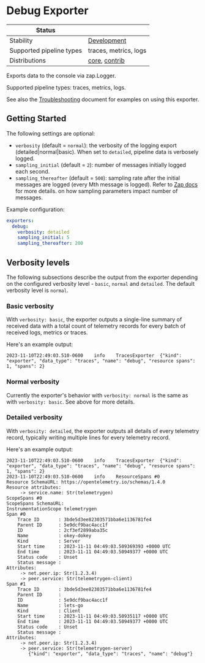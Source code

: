 # Debug Exporter

| Status                   |                       |
| ------------------------ |-----------------------|
| Stability                | [Development]         |
| Supported pipeline types | traces, metrics, logs |
| Distributions            | [core], [contrib]     |

Exports data to the console via zap.Logger.

Supported pipeline types: traces, metrics, logs.

See also the [Troubleshooting][troubleshooting_docs] document for examples on using this exporter.

[troubleshooting_docs]: ../../docs/troubleshooting.md

## Getting Started

The following settings are optional:

- `verbosity` (default = `normal`): the verbosity of the logging export
  (detailed|normal|basic). When set to `detailed`, pipeline data is verbosely
  logged.
- `sampling_initial` (default = `2`): number of messages initially logged each
  second.
- `sampling_thereafter` (default = `500`): sampling rate after the initial
  messages are logged (every Mth message is logged). Refer to [Zap
  docs](https://godoc.org/go.uber.org/zap/zapcore#NewSampler) for more details.
  on how sampling parameters impact number of messages.

Example configuration:

```yaml
exporters:
  debug:
    verbosity: detailed
    sampling_initial: 5
    sampling_thereafter: 200
```

## Verbosity levels

The following subsections describe the output from the exporter depending on the configured verbosity level - `basic`, `normal` and `detailed`.
The default verbosity level is `normal`.

### Basic verbosity

With `verbosity: basic`, the exporter outputs a single-line summary of received data with a total count of telemetry records for every batch of received logs, metrics or traces.

Here's an example output:

```console
2023-11-10T22:49:03.510-0600    info    TracesExporter  {"kind": "exporter", "data_type": "traces", "name": "debug", "resource spans": 1, "spans": 2}
```

### Normal verbosity

Currently the exporter's behavior with `verbosity: normal` is the same as with `verbosity: basic`.
See above for more details.

### Detailed verbosity

With `verbosity: detailed`, the exporter outputs all details of every telemetry record, typically writing multiple lines for every telemetry record.

Here's an example output:

```console
2023-11-10T22:49:03.510-0600    info    TracesExporter  {"kind": "exporter", "data_type": "traces", "name": "debug", "resource spans": 1, "spans": 2}
2023-11-10T22:49:03.510-0600    info    ResourceSpans #0
Resource SchemaURL: https://opentelemetry.io/schemas/1.4.0
Resource attributes:
     -> service.name: Str(telemetrygen)
ScopeSpans #0
ScopeSpans SchemaURL:
InstrumentationScope telemetrygen
Span #0
    Trace ID       : 3bde5d3ee82303571bba6e1136781fe4
    Parent ID      : 5e9dcf9bac4acc1f
    ID             : 2cf3ef2899aba35c
    Name           : okey-dokey
    Kind           : Server
    Start time     : 2023-11-11 04:49:03.509369393 +0000 UTC
    End time       : 2023-11-11 04:49:03.50949377 +0000 UTC
    Status code    : Unset
    Status message :
Attributes:
     -> net.peer.ip: Str(1.2.3.4)
     -> peer.service: Str(telemetrygen-client)
Span #1
    Trace ID       : 3bde5d3ee82303571bba6e1136781fe4
    Parent ID      :
    ID             : 5e9dcf9bac4acc1f
    Name           : lets-go
    Kind           : Client
    Start time     : 2023-11-11 04:49:03.50935117 +0000 UTC
    End time       : 2023-11-11 04:49:03.50949377 +0000 UTC
    Status code    : Unset
    Status message :
Attributes:
     -> net.peer.ip: Str(1.2.3.4)
     -> peer.service: Str(telemetrygen-server)
        {"kind": "exporter", "data_type": "traces", "name": "debug"}
```

[contrib]: https://github.com/open-telemetry/opentelemetry-collector-releases/tree/main/distributions/otelcol-contrib
[core]: https://github.com/open-telemetry/opentelemetry-collector-releases/tree/main/distributions/otelcol
[Development]: https://github.com/open-telemetry/opentelemetry-collector#in-development
